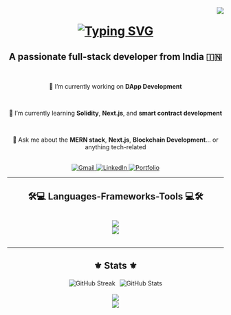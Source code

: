 <img align="right" src="https://visitor-badge.laobi.icu/badge?page_id=PaiGoManh.PaiGoManh" />

<h1 align="center">
    <a href="https://git.io/typing-svg">
        <img src="https://readme-typing-svg.demolab.com?font=Fira+Code&size=30&duration=3000&pause=1000&color=20DAF4&background=FDFAFC1A&center=true&vCenter=true&width=435&lines=Hi+There!+%F0%9F%91%8B+;I'm+Rahul+Sajeevan+" alt="Typing SVG" />
    </a>
</h1>

<div align="center">
    <h2>A passionate full-stack developer from India 🇮🇳</h2>
    <br>
    <p>🔭 I’m currently working on <strong>DApp Development</strong></p> <br>
    <p>🌱 I’m currently learning <strong>Solidity</strong>, <strong>Next.js</strong>, and <strong>smart contract development</strong></p> <br>
    <p>💬 Ask me about the <strong>MERN stack</strong>, <strong>Next.js</strong>, <strong>Blockchain Development</strong>... or anything tech-related</p> <br>
</div>

<div align="center">
    <a href="mailto:rahulrahulsajeevan007@gmail.com" target="_blank" rel="noopener noreferrer">
        <img src="https://img.shields.io/badge/Gmail-D14836?style=for-the-badge&logo=gmail&logoColor=white" alt="Gmail" target="_blank"/>
    </a> 
    <a href="https://www.linkedin.com/in/rahul-sajeevan-144849192?utm_source=share&utm_campaign=share_via&utm_content=profile&utm_medium=android_app" target="_blank" rel="noopener noreferrer">
        <img src="https://img.shields.io/badge/LinkedIn-0077B5?style=for-the-badge&logo=linkedin&logoColor=white" alt="LinkedIn" target="_blank"/>
    </a>
    <a href="https://paigomanh.github.io/" target="_blank" rel="noopener noreferrer">
        <img src="https://img.shields.io/badge/Portfolio-000000?style=for-the-badge&logo=About.me&logoColor=white" alt="Portfolio" target="_blank"/>
    </a>
</div>
<hr/>

<h2 align="center"> 🛠️💻 Languages-Frameworks-Tools 💻🛠️ </h2>
<br>
<div align="center">
    <a href="https://skillicons.dev">
        <img src="https://skillicons.dev/icons?i=html,css,python,c,js,tailwind,mysql,mongodb"/>
    </a>
    <br>
    <a href="https://skillicons.dev">
        <img src="https://skillicons.dev/icons?i=nodejs,express,react,docker,nextjs,solidity,github"/>
    </a>
</div>
<br>
<hr/>
<h2 align="center">⚜️ Stats ⚜️</h2>
<div align="center" style="display: flex; justify-content: center; align-items: center; margin-top:20px">
    <div>
        <img src="https://streak-stats.demolab.com?user=PaiGoManh&theme=highcontrast&hide_border=true&date_format=M%20j%5B%2C%20Y%5D" alt="GitHub Streak" style="margin-right: 10px;" />
    </div>
    <div>
        <img src="https://github-readme-stats.vercel.app/api?username=PaiGoManh&show_icons=true&theme=dark#gh-dark-mode-only" alt="GitHub Stats" />
    </div>
</div>
<br>
<div align="center">
    <img src="https://github-readme-stats.vercel.app/api/top-langs/?username=PaiGoManh&layout=compact"/>
    <br>
</div>
<div align="center">
    <img src="https://github-profile-trophy.vercel.app/?username=PaiGoManh&theme=juicyfresh"/>
    <br>
</div>







